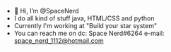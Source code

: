 - 👋 Hi, I’m @SpaceNerd
- I do all kind of stuff java, HTML/CSS and python
- Currently I'm working at "Build your star system"
- You can reach me on dc: Space Nerd#6264
                      e-mail: space_nerd_1112@hotmail.com

<!---
SpaceNerde/SpaceNerde is a ✨ special ✨ repository because its `README.md` (this file) appears on your GitHub profile.
You can click the Preview link to take a look at your changes.
--->

